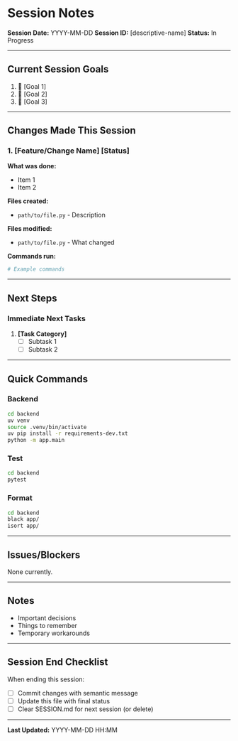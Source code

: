 # Session Notes

**Session Date:** YYYY-MM-DD
**Session ID:** [descriptive-name]
**Status:** In Progress

---

## Current Session Goals

1. 🚧 [Goal 1]
2. 🚧 [Goal 2]
3. 🚧 [Goal 3]

---

## Changes Made This Session

### 1. [Feature/Change Name] [Status]

**What was done:**
- Item 1
- Item 2

**Files created:**
- `path/to/file.py` - Description

**Files modified:**
- `path/to/file.py` - What changed

**Commands run:**
```bash
# Example commands
```

---

## Next Steps

### Immediate Next Tasks

1. **[Task Category]**
   - [ ] Subtask 1
   - [ ] Subtask 2

---

## Quick Commands

### Backend
```bash
cd backend
uv venv
source .venv/bin/activate
uv pip install -r requirements-dev.txt
python -m app.main
```

### Test
```bash
cd backend
pytest
```

### Format
```bash
cd backend
black app/
isort app/
```

---

## Issues/Blockers

None currently.

---

## Notes

- Important decisions
- Things to remember
- Temporary workarounds

---

## Session End Checklist

When ending this session:
- [ ] Commit changes with semantic message
- [ ] Update this file with final status
- [ ] Clear SESSION.md for next session (or delete)

---

**Last Updated:** YYYY-MM-DD HH:MM
